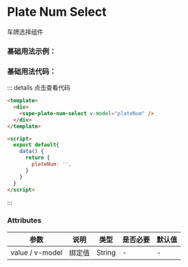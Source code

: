 # Plate Num Select

车牌选择组件

### 基础用法示例：
<div>
  <plate-num-select v-model="plateNum" />
</div>
<script>
export default {
  data() {
    return {
      plateNum: ''
    }
  }
}
</script>

### 基础用法代码：
::: details 点击查看代码
```html
<template>
  <div>
    <supe-plate-num-select v-model="plateNum" />
  </div>
</template>

<script>
  export default{
    data() {
      return {
        plateNum: '',
      }
    }
  }
</script>
```
:::
### Attributes

| 参数             | 说明         | 类型        | 是否必要 | 默认值 |
|     ---------    | ------------ | ----------- | -------- | ------ |
| value / v-model  | 绑定值       | String      |  -       | -      |